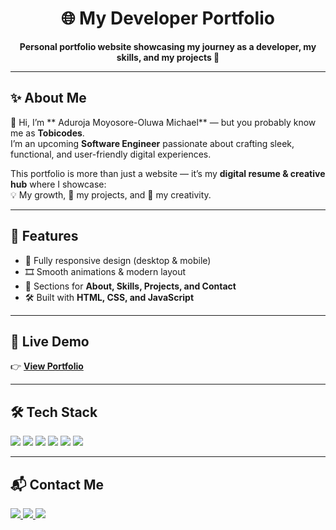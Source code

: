 <h1 align="center">🌐 My Developer Portfolio</h1>

<p align="center">
  <b>Personal portfolio website showcasing my journey as a developer, my skills, and my projects 🚀</b>
</p>

---

## ✨ About Me  
👋 Hi, I’m ** Aduroja Moyosore-Oluwa Michael** — but you probably know me as **Tobicodes**.  
I’m an upcoming **Software Engineer** passionate about crafting sleek, functional, and user-friendly digital experiences.  

This portfolio is more than just a website — it’s my **digital resume & creative hub** where I showcase:  
💡 My growth, 🔨 my projects, and 🎨 my creativity.  

---

## 🚀 Features
- 📱 Fully responsive design (desktop & mobile)  
- 🎞️ Smooth animations & modern layout  
- 🧩 Sections for **About, Skills, Projects, and Contact**  
- 🛠️ Built with **HTML, CSS, and JavaScript**  

---

## 🔗 Live Demo
👉 [**View Portfolio**](https://your-deployed-link.com)  

---

## 🛠️ Tech Stack  
<p align="left">
  <img src="https://img.shields.io/badge/HTML5-E34F26?style=for-the-badge&logo=html5&logoColor=white" />
  <img src="https://img.shields.io/badge/CSS3-1572B6?style=for-the-badge&logo=css3&logoColor=white" />
  <img src="https://img.shields.io/badge/JavaScript-323330?style=for-the-badge&logo=javascript&logoColor=F7DF1E" />
  <img src="https://img.shields.io/badge/PHP-777BB4?style=for-the-badge&logo=php&logoColor=white" />
  <img src="https://img.shields.io/badge/Python-3776AB?style=for-the-badge&logo=python&logoColor=white" />
  <img src="https://img.shields.io/badge/Figma-F24E1E?style=for-the-badge&logo=figma&logoColor=white" />
</p>


---

## 📬 Contact Me  
<p align="left">
  <a href="https://github.com/Tobicodes-dot">
    <img src="https://img.shields.io/badge/GitHub-100000?style=for-the-badge&logo=github&logoColor=white" />
  </a>
  <a href="https://twitter.com/yourusername">
    <img src="https://img.shields.io/badge/Twitter-1DA1F2?style=for-the-badge&logo=twitter&logoColor=white" />
  </a>
  <a href="mailto:adurojamoyosoreoluwa@gmail.com">
    <img src="https://img.shields.io/badge/Email-D14836?style=for-the-badge&logo=gmail&logoColor=white" />
  </a>
</p>
